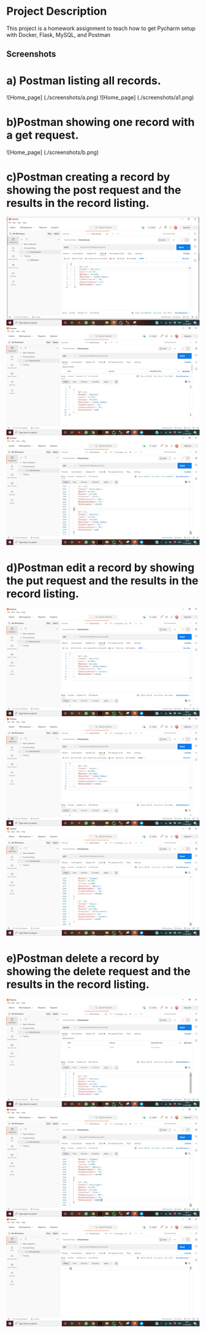 # Project Description
This project is a homework assignment to teach how to get Pycharm setup with Docker, Flask, MySQL, and Postman

## Screenshots
# a) Postman listing all records.
![Home_page] (./screenshots/a.png)
![Home_page] (./screenshots/a1.png)
# b)Postman showing one record with a get request.
![Home_page] (./screenshots/b.png)
# c)Postman creating a record by showing the post request and the results in the record listing.
![Home_page](./screenshots/c.png)
![Home_page](./screenshots/c1.png)
![Home_page](./screenshots/c2.png)
# d)Postman edit a record by showing the put request and the results in the record listing.
![Home_page](./screenshots/d.png)
![Home_page](./screenshots/d1.png)
![Home_page](./screenshots/d2.png)
# e)Postman delete a record by showing the delete request and the results in the record listing.
![Home_page](./screenshots/e.png)
![Home_page](./screenshots/e1.png)
![Home_page](./screenshots/e2.png)